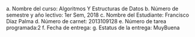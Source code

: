 a. Nombre del curso: Algoritmos Y Estructuras de Datos
b. Número de semestre y año lectivo: 1er Sem, 2018
c. Nombre del Estudiante: Francisco Díaz Palma
d. Número de carnet: 2013109128
e. Número de tarea programada:2
f. Fecha de entrega:
g. Estatus de la entrega: MuyBuena
